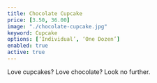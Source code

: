 ```yaml
---
title: Chocolate Cupcake
price: [3.50, 36.00]
image: "./chocolate-cupcake.jpg"
keyword: Cupcake
options: [‘Individual’, ‘One Dozen’]
enabled: true
active: true
---
```

Love cupcakes? Love chocolate? Look no further.


